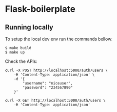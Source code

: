 # Flask-boilerplate

## Running locally
To setup the local dev env run the commands bellow:

    $ make build
    $ make up

Check the APIs:

    curl -X POST http://localhost:5000/auth/users \
        -H 'Content-Type: application/json' \
        -d '{
            "username": "niceuser",
            "password": "234567890"
        }'

    curl -X GET http://localhost:5000/auth/users \
        -H 'Content-Type: application/json'
